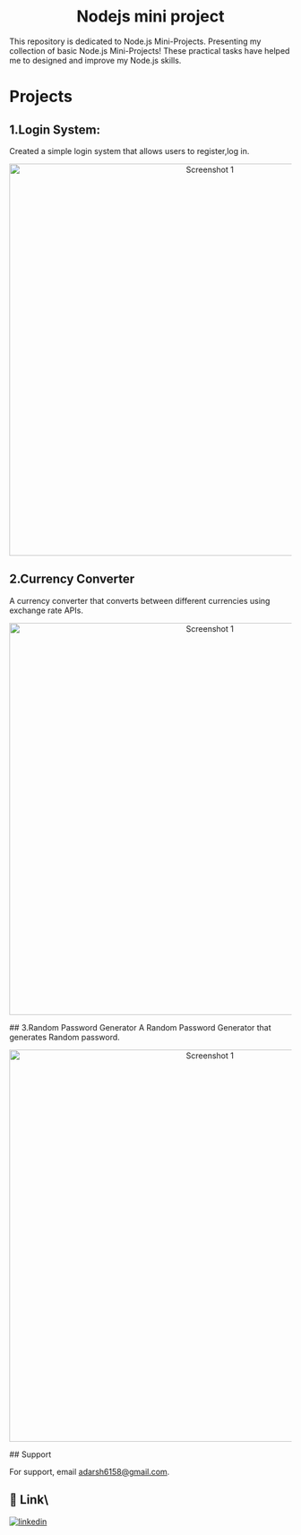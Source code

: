 <h1 align="center">Nodejs mini project</h1>


This repository is dedicated to Node.js Mini-Projects.
Presenting my collection of basic Node.js Mini-Projects! These practical tasks have helped me to  designed and improve my  Node.js skills.

# Projects

## 1.Login System:
 Created a simple login system that allows users to register,log in.
 <p align="center">
  <img src="https://github.com/Adarsh6158/SecureQRX/assets/119891550/264217ff-032a-4f2e-b470-e40013b98e1d" alt="Screenshot 1" width="700">
  <br>
</p>

## 2.Currency Converter
A currency converter that converts between different currencies using exchange rate APIs.
<p align="center">
  <img src="https://github.com/Adarsh6158/SecureQRX/assets/119891550/264217ff-032a-4f2e-b470-e40013b98e1d" alt="Screenshot 1" width="700">
  <br>
</p>
## 3.Random Password Generator
A Random Password Generator that generates Random password.
<p align="center">
  <img src="https://github.com/Adarsh6158/SecureQRX/assets/119891550/264217ff-032a-4f2e-b470-e40013b98e1d" alt="Screenshot 1" width="700">
  <br>
</p>
## Support

For support, email adarsh6158@gmail.com.

## 🔗 Link\


[![linkedin](https://img.shields.io/badge/linkedin-0A66C2?style=for-the-badge&logo=linkedin&logoColor=white)](https://www.linkedin.com/in/adarsh-35a9931ba/)
